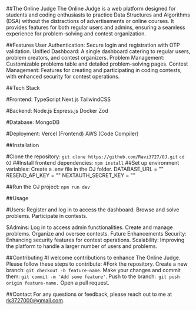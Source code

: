##The Online Judge
The Online Judge is a web platform designed for students and coding enthusiasts to practice Data Structures and Algorithms (DSA) without the distractions of advertisements or online courses. It provides features for both regular users and admins, ensuring a seamless experience for problem-solving and contest organization.

##Features
User Authentication: Secure login and registration with OTP validation.
Unified Dashboard: A single dashboard catering to regular users, problem creators, and contest organizers.
Problem Management: Customizable problems table and detailed problem-solving pages.
Contest Management: Features for creating and participating in coding contests, with enhanced security for contest operations.

##Tech Stack

#Frontend:
TypeScript
Next.js
TailwindCSS

#Backend:
Node.js
Express.js
Docker
Zod

#Database:
MongoDB

#Deployment:
Vercel (Frontend)
AWS (Code Compiler)

##Installation

#Clone the repository:
```git clone https://github.com/Ravi3727/OJ.git```
```cd OJ```
##Install frontend dependencies:
```npm install```
##Set up environment variables:
Create a .env file in the OJ folder.
DATABASE_URL = ""
RESEND_API_KEY = ""
NEXTAUTH_SECRET_KEY = ""

##Run the OJ project:
```npm run dev```

##Usage

#Users:
Register and log in to access the dashboard.
Browse and solve problems.
Participate in contests.

$Admins:
Log in to access admin functionalities.
Create and manage problems.
Organize and oversee contests.
Future Enhancements
Security: Enhancing security features for contest operations.
Scalability: Improving the platform to handle a larger number of users and problems.

##Contributing
#I welcome contributions to enhance The Online Judge. Please follow these steps to contribute:
#Fork the repository.
Create a new branch: ```git checkout -b feature-name```.
Make your changes and commit them: ```git commit -m 'Add some feature'```.
Push to the branch:``` git push origin feature-name.```
Open a pull request.

##Contact
For any questions or feedback, please reach out to me at rk3727000@gmail.com.
